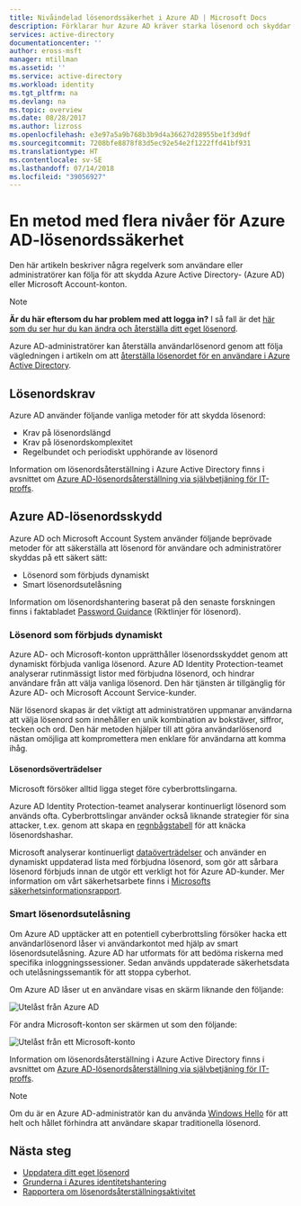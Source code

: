 ```yaml
---
title: Nivåindelad lösenordssäkerhet i Azure AD | Microsoft Docs
description: Förklarar hur Azure AD kräver starka lösenord och skyddar användarnas lösenord från cyberhot,
services: active-directory
documentationcenter: ''
author: eross-msft
manager: mtillman
ms.assetid: ''
ms.service: active-directory
ms.workload: identity
ms.tgt_pltfrm: na
ms.devlang: na
ms.topic: overview
ms.date: 08/28/2017
ms.author: lizross
ms.openlocfilehash: e3e97a5a9b768b3b9d4a36627d28955be1f3d9df
ms.sourcegitcommit: 7208bfe8878f83d5ec92e54e2f1222ffd41bf931
ms.translationtype: HT
ms.contentlocale: sv-SE
ms.lasthandoff: 07/14/2018
ms.locfileid: "39056927"
---
```

# <a name="a-multi-tiered-approach-to-azure-ad-password-security"></a>En metod med flera nivåer för Azure AD-lösenordssäkerhet

Den här artikeln beskriver några regelverk som användare eller administratörer kan följa för att skydda Azure Active Directory- (Azure AD) eller Microsoft Account-konton.

 > [!NOTE]
 > **Är du här eftersom du har problem med att logga in?** I så fall är det [här som du ser hur du kan ändra och återställa ditt eget lösenord](user-help/active-directory-passwords-update-your-own-password.md).
 >
 > Azure AD-administratörer kan återställa användarlösenord genom att följa vägledningen i artikeln om att [återställa lösenordet för en användare i Azure Active Directory](fundamentals/active-directory-users-reset-password-azure-portal.md).
 >

## <a name="password-requirements"></a>Lösenordskrav

Azure AD använder följande vanliga metoder för att skydda lösenord:

* Krav på lösenordslängd
* Krav på lösenordskomplexitet
* Regelbundet och periodiskt upphörande av lösenord

Information om lösenordsåterställning i Azure Active Directory finns i avsnittet om [Azure AD-lösenordsåterställning via självbetjäning för IT-proffs](user-help/active-directory-passwords-update-your-own-password.md).

## <a name="azure-ad-password-protections"></a>Azure AD-lösenordsskydd

Azure AD och Microsoft Account System använder följande beprövade metoder för att säkerställa att lösenord för användare och administratörer skyddas på ett säkert sätt:

* Lösenord som förbjuds dynamiskt
* Smart lösenordsutelåsning

Information om lösenordshantering baserat på den senaste forskningen finns i faktabladet [Password Guidance](https://aka.ms/passwordguidance) (Riktlinjer för lösenord).

### <a name="dynamically-banned-passwords"></a>Lösenord som förbjuds dynamiskt

Azure AD- och Microsoft-konton upprätthåller lösenordsskyddet genom att dynamiskt förbjuda vanliga lösenord. Azure AD Identity Protection-teamet analyserar rutinmässigt listor med förbjudna lösenord, och hindrar användare från att välja vanliga lösenord. Den här tjänsten är tillgänglig för Azure AD- och Microsoft Account Service-kunder.

När lösenord skapas är det viktigt att administratören uppmanar användarna att välja lösenord som innehåller en unik kombination av bokstäver, siffror, tecken och ord. Den här metoden hjälper till att göra användarlösenord nästan omöjliga att kompromettera men enklare för användarna att komma ihåg.

#### <a name="password-breaches"></a>Lösenordsöverträdelser

Microsoft försöker alltid ligga steget före cyberbrottslingarna.

Azure AD Identity Protection-teamet analyserar kontinuerligt lösenord som används ofta. Cyberbrottslingar använder också liknande strategier för sina attacker, t.ex. genom att skapa en [regnbågstabell](https://en.wikipedia.org/wiki/Rainbow_table) för att knäcka lösenordshashar.

Microsoft analyserar kontinuerligt [dataöverträdelser](https://www.privacyrights.org/data-breaches) och använder en dynamiskt uppdaterad lista med förbjudna lösenord, som gör att sårbara lösenord förbjuds innan de utgör ett verkligt hot för Azure AD-kunder. Mer information om vårt säkerhetsarbete finns i [Microsofts säkerhetsinformationsrapport](https://www.microsoft.com/security/sir/default.aspx).

### <a name="smart-password-lockout"></a>Smart lösenordsutelåsning

Om Azure AD upptäcker att en potentiell cyberbrottsling försöker hacka ett användarlösenord låser vi användarkontot med hjälp av smart lösenordsutelåsning. Azure AD har utformats för att bedöma riskerna med specifika inloggningssessioner. Sedan används uppdaterade säkerhetsdata och utelåsningssemantik för att stoppa cyberhot.

Om Azure AD låser ut en användare visas en skärm liknande den följande:

  ![Utelåst från Azure AD](./media/active-directory-secure-passwords/locked-out-azuread.png)

För andra Microsoft-konton ser skärmen ut som den följande:

  ![Utelåst från ett Microsoft-konto](./media/active-directory-secure-passwords/locked-out-ms-accounts.png)

Information om lösenordsåterställning i Azure Active Directory finns i avsnittet om [Azure AD-lösenordsåterställning via självbetjäning för IT-proffs](user-help/active-directory-passwords-update-your-own-password.md).

  >[!NOTE]
  >Om du är en Azure AD-administratör kan du använda [Windows Hello](https://www.microsoft.com/windows/windows-hello) för att helt och hållet förhindra att användare skapar traditionella lösenord.
  >

## <a name="next-steps"></a>Nästa steg

* [Uppdatera ditt eget lösenord](user-help/active-directory-passwords-update-your-own-password.md)
* [Grunderna i Azures identitetshantering](fundamentals-identity.md)
* [Rapportera om lösenordsåterställningsaktivitet](authentication/howto-sspr-reporting.md)
